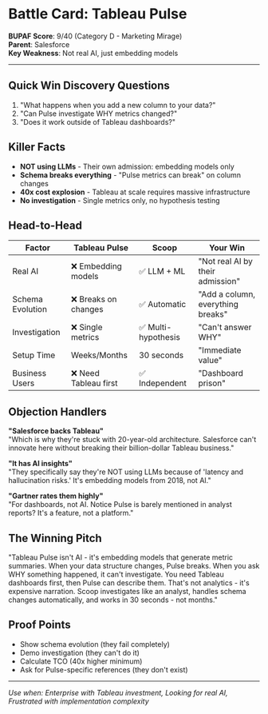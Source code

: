 # Battle Card: Tableau Pulse

**BUPAF Score**: 9/40 (Category D - Marketing Mirage)  
**Parent**: Salesforce  
**Key Weakness**: Not real AI, just embedding models

---

## Quick Win Discovery Questions
1. "What happens when you add a new column to your data?"
2. "Can Pulse investigate WHY metrics changed?"
3. "Does it work outside of Tableau dashboards?"

## Killer Facts
- **NOT using LLMs** - Their own admission: embedding models only
- **Schema breaks everything** - "Pulse metrics can break" on column changes
- **40x cost explosion** - Tableau at scale requires massive infrastructure
- **No investigation** - Single metrics only, no hypothesis testing

## Head-to-Head

| Factor | Tableau Pulse | Scoop | Your Win |
|--------|---------------|-------|----------|
| Real AI | ❌ Embedding models | ✅ LLM + ML | "Not real AI by their admission" |
| Schema Evolution | ❌ Breaks on changes | ✅ Automatic | "Add a column, everything breaks" |
| Investigation | ❌ Single metrics | ✅ Multi-hypothesis | "Can't answer WHY" |
| Setup Time | Weeks/Months | 30 seconds | "Immediate value" |
| Business Users | ❌ Need Tableau first | ✅ Independent | "Dashboard prison" |

## Objection Handlers

**"Salesforce backs Tableau"**  
"Which is why they're stuck with 20-year-old architecture. Salesforce can't innovate here without breaking their billion-dollar Tableau business."

**"It has AI insights"**  
"They specifically say they're NOT using LLMs because of 'latency and hallucination risks.' It's embedding models from 2018, not AI."

**"Gartner rates them highly"**  
"For dashboards, not AI. Notice Pulse is barely mentioned in analyst reports? It's a feature, not a platform."

## The Winning Pitch
"Tableau Pulse isn't AI - it's embedding models that generate metric summaries. When your data structure changes, Pulse breaks. When you ask WHY something happened, it can't investigate. You need Tableau dashboards first, then Pulse can describe them. That's not analytics - it's expensive narration. Scoop investigates like an analyst, handles schema changes automatically, and works in 30 seconds - not months."

## Proof Points
- Show schema evolution (they fail completely)
- Demo investigation (they can't do it)
- Calculate TCO (40x higher minimum)
- Ask for Pulse-specific references (they don't exist)

---
*Use when: Enterprise with Tableau investment, Looking for real AI, Frustrated with implementation complexity*